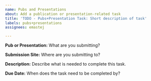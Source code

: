 ```yaml
---
name: Pubs and Presentations
about: Add a publication or presentation-related task
title: 'TODO - Pubs+Presentation Task: Short description of task'
labels: pubs+presentations
assignees: emastej

---
```


**Pub or Presentation:** What are you submitting?

**Submission Site:** Where are you submitting to?

**Description:** Describe what is needed to complete this task.

**Due Date:** When does the task need to be completed by?
